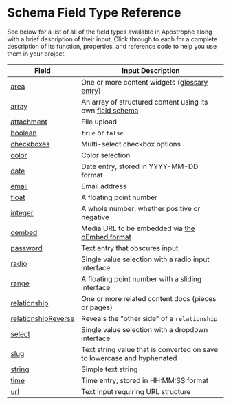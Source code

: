 # Schema Field Type Reference

See below for a list of all of the field types available in Apostrophe along with a brief description of their input. Click through to each for a complete description of its function, properties, and reference code to help you use them in your project.

| Field | Input Description |
|-------|-------------|
|[area](/reference/field-types/area.md) | One or more content widgets ([glossary entry](/reference/glossary.md#area))  |
|[array](/reference/field-types/array.md) | An array of structured content using its own [field schema](/reference/glossary.md#schema) |
|[attachment](/reference/field-types/attachment.md) | File upload |
|[boolean](/reference/field-types/boolean.md) | `true` or `false` |
|[checkboxes](/reference/field-types/checkboxes.md) | Multi-select checkbox options |
|[color](/reference/field-types/color.md) | Color selection |
|[date](/reference/field-types/date.md) | Date entry, stored in  YYYY-MM-DD format |
|[email](/reference/field-types/email.md) | Email address  |
|[float](/reference/field-types/float.md) | A floating point number |
|[integer](/reference/field-types/integer.md) | A whole number, whether positive or negative |
|[oembed](/reference/field-types/video.md) | Media URL to be embedded via [the oEmbed format](https://oembed.com/) |
|[password](/reference/field-types/password.md) | Text entry that obscures input |
|[radio](/reference/field-types/radio.md) | Single value selection with a radio input interface |
|[range](/reference/field-types/range.md) | A floating point number with a sliding interface |
|[relationship](/reference/field-types/relationship.md) | One or more related content docs (pieces or pages) |
|[relationshipReverse](/reference/field-types/relationship-reverse.md) | Reveals the "other side" of a `relationship` |
|[select](/reference/field-types/select.md) | Single value selection with a dropdown interface |
|[slug](/reference/field-types/slug.md) | Text string value that is converted on save to lowercase and hyphenated |
|[string](/reference/field-types/string.md) | Simple text string |
|[time](/reference/field-types/time.md) | Time entry, stored in HH:MM:SS format |
|[url](/reference/field-types/url.md) | Text input requiring URL structure |

